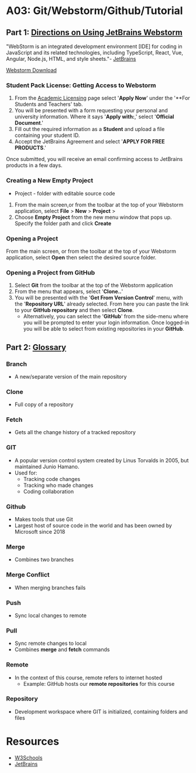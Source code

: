 # A03: Git/Webstorm/Github/Tutorial

## Part 1: <u> Directions on Using JetBrains Webstorm </u>
"WebStorm is an integrated development environment [IDE] for coding in JavaScript and its related technologies, including TypeScript, React, Vue, Angular, Node.js, HTML, and style sheets."- [JetBrains](https://www.jetbrains.com/help/webstorm/getting-started-with-webstorm.html)

[Webstorm Download](https://www.jetbrains.com/webstorm/)

### Student Pack License: Getting Access to Webstorm

1. From the [Academic Licensing](https://www.jetbrains.com/community/education/#students) page select '**Apply Now**' under the '**For Students and Teachers' tab.
2. You will be presented with a form requesting your personal and university information. Where it says '**Apply with:**,' select '**Official Document**.'
3. Fill out the required information as a **Student** and upload a file containing your student ID.
4. Accept the JetBrains Agreement and select '**APPLY FOR FREE PRODUCTS**.'

Once submitted, you will receive an email confirming access to JetBrains products in a few days.
### Creating a New Empty Project
- Project - folder with editable source code

1. From the main screen,or from the toolbar at the top of your Webstorm application, select **File** > **New** > **Project** >
2. Choose **Empty Project** from the new menu window that pops up. Specify the folder path and click **Create**
### Opening a Project

From the main screen, or from the toolbar at the top of your Webstorm application, select **Open**  then select the desired source folder.

### Opening a Project from GitHub

1. Select **Git** from the toolbar at the top of the Webstorm application
2. From the menu that appears, select '**Clone..**'
3. You will be presented with the '**Get From Version Control**' menu, with the '**Repository URL**' already selected. From here you can paste the link to your **GitHub repository** and then select **Clone**.
    - Alternatively, you can select the '**GitHub**' from the side-menu where you will be prompted to enter your login information. Once logged-in you will be able to select from existing repositories in your **GitHub**.

## Part 2: <u> Glossary </u>
### Branch
- A new/separate version of the main repository

### Clone
- Full copy of a repository

### Fetch
- Gets all the change history of a tracked repository

### GIT
- A popular version control system created by Linus Torvalds in 2005, but maintained Junio Hamano.
- Used for:
    - Tracking code changes
    - Tracking who made changes
    - Coding collaboration

### Github
- Makes tools that use Git
- Largest host of source code in the world and has been owned by Microsoft since 2018

### Merge
- Combines two branches

### Merge Conflict
- When merging branches fails

### Push
- Sync local changes to remote

### Pull
- Sync remote changes to local
- Combines **merge** and **fetch** commands

### Remote
- In the context of this course, remote refers to internet hosted
    - Example: GitHub hosts our **remote repositories** for this course

### Repository
- Development workspace where GIT is initialized, containing folders and files

# Resources
- [W3Schools](https://www.w3schools.com/git/default.asp)
- [JetBrains](https://www.jetbrains.com/help/webstorm/getting-started-with-webstorm.html)
